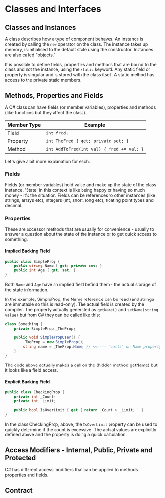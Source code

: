 # Classes and Interfaces

## Classes and Instances

A class describes how a type of component behaves.  An instance is created by calling the `new` operator on the class.
The instance takes up memory, is initialised to the default state using the constructor.  Instances are also called "objects."

It is possible to define fields, properties and methods that are bound to the class and not the instance, using the `static` keyword.
Any static field or property is singular and is stored with the class itself.  A static method has access to the private static
members.

## Methods, Properties and Fields

A C# class can have fields (or member variables), properties and methods (like functions but they affect the class).

| Member Type | Example |
|--------|---------|
| Field | `int fred;` |
| Property | `int TheFred { get; private set; }` |
| Method | `int AddToFred(int val) { fred += val; }` |

Let's give a bit more explanation for each.

### Fields
Fields (or member variables) hold value and make up the state of the class instance.
'State' in this context is like being happy or having so much money - it's the situation.
Fields can be references to other instances (like strings, arrays etc), integers (int, short, long etc), floating point types and  decimal.

### Properties
These are accessor methods that are usually for convenience - usually to answer a question about the state of the instance or to get quick access to something.

#### Implied Backing Field
```cs
public class SimpleProp {
    public string Name { get; private set; }
    public int Age { get; set; }
}
```
Both `Name` and `Age` have an implied field befind them - the actual storage of the state information.

In the example, SimpleProp, the Name reference can be read (and strings are immutable so this is read-only).
The actual field is created by the compiler.  The property actually generated as `getName()` and `setName(string value)` but from C#
they can be called like this:
```cs
class Something {
    private SimpleProp _TheProp;

    public void SimplePropUser() {
        _TheProp = new SimpleProp();
        string name = _TheProp.Name; // <<---- 'calls' on Name property
    }
}
```
The code above actually makes a call on the (hidden method getName) but it looks like a field access.

#### Explicit Backing Field
```cs
public class CheckingProp {
    private int _Count;
    private int _Limit;

    public bool IsOverLimit { get { return _Count > _Limit; } }
}
```

In the class CheckingProp, above, the `IsOverLimit` property can be used to quickly determine if the count
is excessive.  The actual values are explicitly defined above and the property is doing a quick
calculation.

## Access Modifiers - Internal, Public, Private and Protected

C# has different access modifiers that can be applied to methods, properties and fields.

## Contract